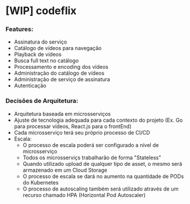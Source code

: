 # [WIP] codeflix

###  Features:
- Assinatura do serviço 
- Catálogo de vídeos para navegação
- Playback de vídeos
- Busca full text no catálogo
- Processamento e encoding dos vídeos
- Administração do catálogo de vídeos
- Administração de serviço de assinatura
- Autenticação

### Decisões de Arquitetura:
- Arquitetura baseada em microsserviços
- Ajuste de tecnologia adequada para cada contexto do projeto (Ex. Go para processar vídeos, React.js para o frontEnd)
- Cada microsserviço terá seu próprio processo de CI/CD
- Escala:
  - O processo de escala poderá ser configurado a nível de microsserviço
  - Todos os microsserviçs trabalharão de forma "Stateless"
  - Quando utilizado upload de qualquer tipo de asset, o mesmo será armazenado em um Cloud Storage
  - O processo de escala se dará no aumento na quantidade de PODs do Kubernetes
  - O processo de autoscaling também será utilizado através de um recurso chamado HPA (Horizontal Pod Autoscaler)
